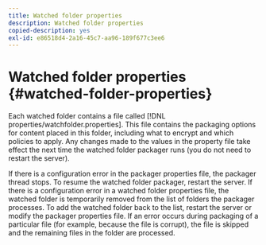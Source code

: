 ```yaml
---
title: Watched folder properties
description: Watched folder properties
copied-description: yes
exl-id: e86518d4-2a16-45c7-aa96-189f677c3ee6
---
```

# Watched folder properties {#watched-folder-properties}

Each watched folder contains a file called [!DNL properties/watchfolder.properties]. This file contains the packaging options for content placed in this folder, including what to encrypt and which policies to apply. Any changes made to the values in the property file take effect the next time the watched folder packager runs (you do not need to restart the server).

If there is a configuration error in the packager properties file, the packager thread stops. To resume the watched folder packager, restart the server. If there is a configuration error in a watched folder properties file, the watched folder is temporarily removed from the list of folders the packager processes. To add the watched folder back to the list, restart the server or modify the packager properties file. If an error occurs during packaging of a particular file (for example, because the file is corrupt), the file is skipped and the remaining files in the folder are processed.
